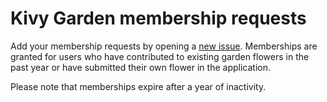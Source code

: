 Kivy Garden membership requests
===============================

Add your membership requests by opening a [new issue](https://github.com/kivy-garden/kivy-garden.github.io/issues/new?title=Please%20add%20me%20to%20the%20Kivy%20Garden&body=Link%20for%20a%20merged%20garden%20PR%20or%20a%20proposed%20new%20flower%3A%0A%3Cgarden%20PR%20or%20transferable%20repository%20link%3E). Memberships are granted for users who have contributed to existing garden flowers in the past year or have submitted their own flower in the application.


Please note that memberships expire after a year of inactivity.
